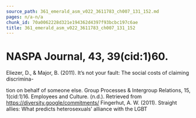 ```yaml
---
source_path: 361_emerald_asm_v022_3611783_ch007_131_152.md
pages: n/a-n/a
chunk_id: 70a0062228d321e194362d4397f93bcbc197c6ae
title: 361_emerald_asm_v022_3611783_ch007_131_152
---
```

# NASPA Journal, 43, 39(cid:1)60.

Eliezer, D., & Major, B. (2011). It’s not your fault: The social costs of claiming discrimina-

tion on behalf of someone else. Group Processes & Intergroup Relations, 15, 1(cid:1)16. Employees and Culture. (n.d.). Retrieved from https://diversity.google/commitments/ Fingerhut, A. W. (2011). Straight allies: What predicts heterosexuals’ alliance with the LGBT
